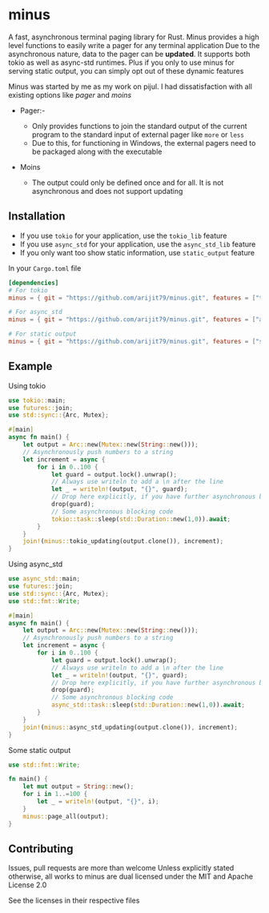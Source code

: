 # minus
A fast, asynchronous terminal paging library for Rust. Minus provides a high level functions to easily write a pager for any terminal application
Due to the asynchronous nature, data to the pager can be **updated**. It supports both tokio as well as async-std runtimes.
Plus if you only to use minus for serving static output, you can simply opt out of
these dynamic features

Minus was started by me as my work on pijul. I had dissatisfaction with all existing options like *pager* and *moins*

* Pager:-
    * Only provides functions to join the standard output of the current program to the standard input of external pager like `more` or `less`
    * Due to this, for functioning in Windows, the external pagers need to be packaged along with the executable

* Moins
    * The output could only be defined once and for all. It is not asynchronous and does not support updating

## Installation
* If you use `tokio` for your application, use the `tokio_lib` feature
* If you use `async_std` for your application, use the `async_std_lib` feature
* If you only want too show static information, use `static_output` feature

In your `Cargo.toml` file
```toml
[dependencies]
# For tokio
minus = { git = "https://github.com/arijit79/minus.git", features = ["tokio_lib"], tag = "v1.0.0" }

# For async_std
minus = { git = "https://github.com/arijit79/minus.git", features = ["async_std_lib"], tag = "v1.0.0" }

# For static output
minus = { git = "https://github.com/arijit79/minus.git", features = ["static_output"], tag = "v1.0.0" }
```

## Example
Using tokio

``` rust
use tokio::main;
use futures::join;
use std::sync::{Arc, Mutex};

#[main]
async fn main() {
    let output = Arc::new(Mutex::new(String::new()));
    // Asynchronously push numbers to a string
    let increment = async {
        for i in 0..100 {
            let guard = output.lock().unwrap();
            // Always use writeln to add a \n after the line
            let _ = writeln!(output, "{}", guard);
            // Drop here explicitly, if you have further asynchronous blocking code
            drop(guard);
            // Some asynchronous blocking code
            tokio::task::sleep(std::Duration::new(1,0)).await;
        }
    }
    join!(minus::tokio_updating(output.clone()), increment);
}
```

Using async_std

```rust
use async_std::main;
use futures::join;
use std::sync::{Arc, Mutex};
use std::fmt::Write;

#[main]
async fn main() {
    let output = Arc::new(Mutex::new(String::new()));
    // Asynchronously push numbers to a string
    let increment = async {
        for i in 0..100 {
            let guard = output.lock().unwrap();
            // Always use writeln to add a \n after the line
            let _ = writeln!(output, "{}", guard);
            // Drop here explicitly, if you have further asynchronous blocking code
            drop(guard);
            // Some asynchronous blocking code
            async_std::task::sleep(std::Duration::new(1,0)).await;
        }
    }
    join!(minus::async_std_updating(output.clone()), increment);
}
```

Some static output
``` rust
use std::fmt::Write;

fn main() {
    let mut output = String::new();
    for i in 1..=100 {
        let _ = writeln!(output, "{}", i);
    }
    minus::page_all(output);
}
```

## Contributing
Issues, pull requests are more than welcome
Unless explicitly stated otherwise, all works to minus are dual licensed under the MIT and Apache License 2.0

See the licenses in their respective files

